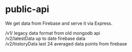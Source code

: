 # public-api

We get data from Firebase and serve it via Express.

/v1/ legacy data format from old mongodb api  
/v2/latestData up to date firebase data  
/v2/historyData last 24 averaged data points from firebase  
